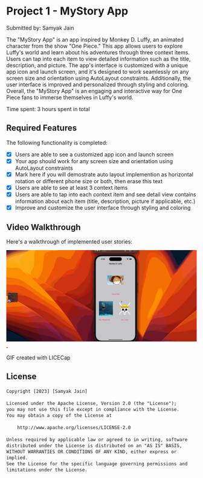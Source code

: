 # Project 1 - MyStory App

Submitted by: Samyak Jain

The "MyStory App" is an app inspired by Monkey D. Luffy, an animated character from the show "One Piece." This app allows users to explore Luffy's world and learn about his adventures through three context items. Users can tap into each item to view detailed information such as the title, description, and picture. The app's interface is customized with a unique app icon and launch screen, and it's designed to work seamlessly on any screen size and orientation using AutoLayout constraints. Additionally, the user interface is improved and personalized through styling and coloring. Overall, the "MyStory App" is an engaging and interactive way for One Piece fans to immerse themselves in Luffy's world. 

Time spent: 3 hours spent in total

## Required Features

The following functionality is completed:

- [X] Users are able to see a customized app icon and launch screen
- [X] Your app should work for any screen size and orientation using AutoLayout constraints
- [X] Mark here if you will demostrate auto layout implemention as horizontal rotation or different phone size or both, then erase this text
- [X] Users are able to see at least 3 context items
- [X] Users are able to tap into each context item and see detail view contains information about each item (title, description, picture if applicable, etc.)
- [X] Improve and customize the user interface through styling and coloring

## Video Walkthrough

Here's a walkthrough of implemented user stories:

<img src='https://github.com/samj10/MyStory_Unit1/blob/main/MyStory_Unit1/iPhone14.gif' title='iPhone 14' width='' alt='Video Walkthrough' />


<img src='https://github.com/samj10/MyStory_Unit1/blob/main/MyStory_Unit1/iPhoneSe.gif' title='iPhone SE' width='4' alt='Video Walkthrough' />


GIF created with LICECap  


## License

    Copyright [2023] [Samyak Jain]

    Licensed under the Apache License, Version 2.0 (the "License");
    you may not use this file except in compliance with the License.
    You may obtain a copy of the License at

        http://www.apache.org/licenses/LICENSE-2.0

    Unless required by applicable law or agreed to in writing, software
    distributed under the License is distributed on an "AS IS" BASIS,
    WITHOUT WARRANTIES OR CONDITIONS OF ANY KIND, either express or implied.
    See the License for the specific language governing permissions and
    limitations under the License.

